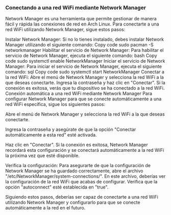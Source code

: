### Conectando a una red WiFi mediante Network Manager
Network Manager es una herramienta que permite gestionar de manera fácil y rápida las conexiones de red en Arch Linux. Para conectarte a una red WiFi utilizando Network Manager, sigue estos pasos:

Instalar Network Manager: Si no lo tienes instalado, debes instalar Network Manager utilizando el siguiente comando:
Copy code
sudo pacman -S networkmanager
Habilitar el servicio de Network Manager: Para habilitar el servicio de Network Manager, ejecuta el siguiente comando:
bash
Copy code
sudo systemctl enable NetworkManager
Iniciar el servicio de Network Manager: Para iniciar el servicio de Network Manager, ejecuta el siguiente comando:
sql
Copy code
sudo systemctl start NetworkManager
Conectar a la red WiFi: Abre el menú de Network Manager y selecciona la red WiFi a la que deseas conectarte. Ingresa la contraseña y haz clic en "Conectar". Si la conexión es exitosa, verás que tu dispositivo se ha conectado a la red WiFi.
Conexión automática a una red WiFi mediante Network Manager
Para configurar Network Manager para que se conecte automáticamente a una red WiFi específica, sigue los siguientes pasos:

Abre el menú de Network Manager y selecciona la red WiFi a la que deseas conectarte.

Ingresa la contraseña y asegúrate de que la opción "Conectar automáticamente a esta red" esté activada.

Haz clic en "Conectar". Si la conexión es exitosa, Network Manager recordará esta configuración y se conectará automáticamente a la red WiFi la próxima vez que esté disponible.

Verifica la configuración: Para asegurarte de que la configuración de Network Manager se ha guardado correctamente, abre el archivo "/etc/NetworkManager/system-connections/<nombre de la red WiFi>". En este archivo, deberías ver la configuración de la red WiFi que acabas de configurar. Verifica que la opción "autoconnect" esté establecida en "true".

Siguiendo estos pasos, deberías ser capaz de conectarte a una red WiFi utilizando Network Manager y configurarlo para que se conecte automáticamente a la red en el futuro.
